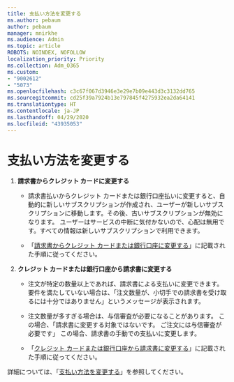 ```yaml
---
title: 支払い方法を変更する
ms.author: pebaum
author: pebaum
manager: mnirkhe
ms.audience: Admin
ms.topic: article
ROBOTS: NOINDEX, NOFOLLOW
localization_priority: Priority
ms.collection: Adm_O365
ms.custom:
- "9002612"
- "5073"
ms.openlocfilehash: c3c67f067d3946e3e29e7b09e443d3c3132dd765
ms.sourcegitcommit: cd25f39a7924b13e797845f4275932ea2da64141
ms.translationtype: HT
ms.contentlocale: ja-JP
ms.lasthandoff: 04/29/2020
ms.locfileid: "43935053"
---
```

# <a name="change-payment-method-fromto"></a>支払い方法を変更する

1. **請求書からクレジット カードに変更する**

    - 請求書払いからクレジット カードまたは銀行口座払いに変更すると、自動的に新しいサブスクリプションが作成され、ユーザーが新しいサブスクリプションに移動します。その後、古いサブスクリプションが無効になります。 ユーザーはサービスの中断に気付かないので、心配は無用です。すべての情報は新しいサブスクリプションで利用できます。 

    - 「[請求書からクレジット カードまたは銀行口座に変更する](https://docs.microsoft.com/microsoft-365/commerce/billing-and-payments/change-payment-method?view=o365-worldwide#change-from-invoice-to-credit-card-or-bank-account)」に記載された手順に従ってください。

2. **クレジット カードまたは銀行口座から請求書に変更する**

    - 注文が特定の数量以上であれば、請求書による支払いに変更できます。 要件を満たしていない場合は、「注文数量が、小切手での請求書を受け取るには十分ではありません」というメッセージが表示されます。

    - 注文数量が多すぎる場合は、与信審査が必要になることがあります。 この場合、「請求書に変更する対象ではないです。 ご注文には与信審査が必要です」 この場合、請求書の手動での支払いに変更します。

    - 「[クレジット カードまたは銀行口座から請求書に変更する](https://docs.microsoft.com/microsoft-365/commerce/billing-and-payments/change-payment-method?view=o365-worldwide#change-from-credit-card-or-bank-account-to-invoice)」に記載された手順に従ってください。

詳細については、「[支払い方法を変更する](https://docs.microsoft.com/microsoft-365/commerce/billing-and-payments/change-payment-method)」を参照してください。
